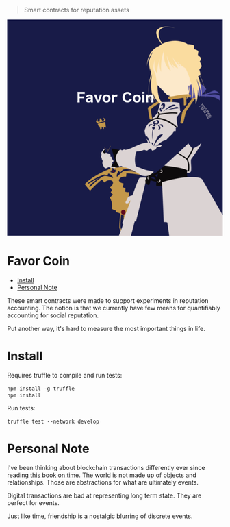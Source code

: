 >Smart contracts for reputation assets

![alt text](favor_coin_saber.png?raw=true "Favor Coin Art")
# Favor Coin
   * [Install](#install)
   * [Personal Note](#personal-note)

These smart contracts were made to support experiments in reputation accounting. The notion is that we currently have few means for quantifiably accounting for social reputation.

Put another way, it's hard to measure the most important things in life.

# Install

Requires truffle to compile and run tests:
```
npm install -g truffle
npm install
```

Run tests:
```
truffle test --network develop
```

# Personal Note

I've been thinking about blockchain transactions differently ever since reading [this book on time](https://www.goodreads.com/book/show/36442813-the-order-of-time). The world is not made up of objects and relationships. Those are abstractions for what are ultimately events.

Digital transactions are bad at representing long term state. They are perfect for events.

Just like time, friendship is a nostalgic blurring of discrete events.